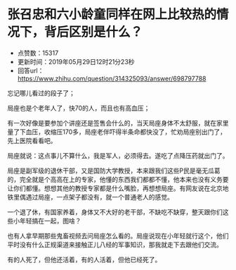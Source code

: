 # 张召忠和六小龄童同样在网上比较热的情况下，背后区别是什么？
- 点赞数：15317
- 更新时间：2019年05月29日12时21分23秒
- 回答url：https://www.zhihu.com/question/314325093/answer/698797788
<body>
 <p data-pid="QajUIyEg">忘记哪儿看过的段子了；</p>
 <p data-pid="I31LAZC2">局座也是个老年人了，快70的人，而且也有高血压；</p>
 <p data-pid="IPDRdlqr">有一次好像是要参加个讲座还是签售会什么的，当天局座身体不太舒服，就在家里量了下血压，收缩压170多，局座老伴吓得半条命都快没了，忙劝局座别出门了，先上医院看看吧。</p>
 <p data-pid="k_FvceD9">局座就说：这点事儿不算什么，我是军人，必须得去。遂吃了点降压药就出门了。</p>
 <p data-pid="T6hiqCsL">局座是副军级的退休干部，又是国防大学教授，本来跟我们这些P民是毫无瓜葛的，完全就是个高高在上的专家，他懂的东西我们都都不懂，他本来也没有义务要让你们都懂。想想其他的教授专家都是什么嘴脸，再想想局座。有网友说在北京地铁里偶遇过局座，一点架子都没有，就一个普通老人的感觉。</p>
 <p data-pid="H8fAFLVG">一个退了休，有国家养着，身体又不大好的老干部，不缺吃不缺穿，整天跟你们这些小年轻搞在一起，图啥？</p>
 <p data-pid="Cs0ZsnoZ">也有人拿早期那些鬼畜视频去问局座怎么看的。局座说现在小年轻就行这个，他们平时没有什么正规渠道来接触正儿八经的军事知识，那我就走下去跟他们交流。</p>
 <p data-pid="YnzoRk6i">有的人死了，但他还活着，有的人活着，但他已经死了。</p>
 <p></p>
</body>